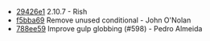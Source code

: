 * [29426e1](https://github.com/TryGhost/Casper/commit/29426e1) 2.10.7 - Rish
* [f5bba69](https://github.com/TryGhost/Casper/commit/f5bba69) Remove unused conditional - John O'Nolan
* [788ee59](https://github.com/TryGhost/Casper/commit/788ee59) Improve gulp globbing (#598) - Pedro Almeida
